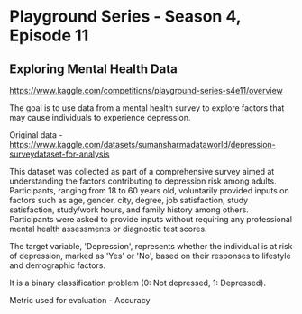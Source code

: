 # Playground Series - Season 4, Episode 11

## Exploring Mental Health Data

https://www.kaggle.com/competitions/playground-series-s4e11/overview

The goal is to use data from a mental health survey to explore factors that may cause individuals to experience depression.

Original data - https://www.kaggle.com/datasets/sumansharmadataworld/depression-surveydataset-for-analysis

This dataset was collected as part of a comprehensive survey aimed at understanding the factors contributing to depression risk among adults.  Participants, ranging from 18 to 60 years old, voluntarily provided inputs on factors such as age, gender, city, degree, job satisfaction, study satisfaction, study/work hours, and family history among others. Participants were asked to provide inputs without requiring any professional mental health assessments or diagnostic test scores.

The target variable, 'Depression', represents whether the individual is at risk of depression, marked as 'Yes' or 'No', based on their responses to lifestyle and demographic factors.

It is a binary classification problem (0: Not depressed, 1: Depressed).

Metric used for evaluation - Accuracy